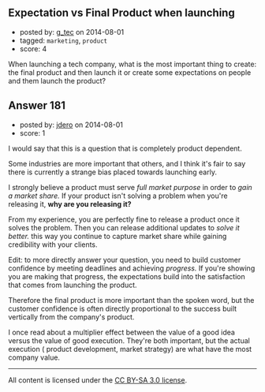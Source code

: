 ## Expectation vs Final Product when launching

- posted by: [g_tec](https://stackexchange.com/users/3486715/g-tec) on 2014-08-01
- tagged: `marketing`, `product`
- score: 4

<p>When launching a tech company, what is the most important thing to create: the final product and then launch it or create some expectations on people and them launch the product?</p>



## Answer 181

- posted by: [jdero](https://stackexchange.com/users/1972448/jdero) on 2014-08-01
- score: 1

<p>I would say that this is a question that is completely product dependent.</p>

<p>Some industries are more important that  others, and I think it's fair to say there is currently a strange bias placed towards launching early.</p>

<p>I strongly believe a product must serve <em>full market purpose</em> in order to <em>gain a market share.</em> If your product isn't solving a problem when you're releasing it, <strong>why are you releasing it?</strong></p>

<p>From my experience, you are perfectly fine to release a product once it solves the problem. Then you can release additional updates to <em>solve it better.</em> this way you continue to capture market share while gaining credibility with your clients.</p>

<p>Edit: to more directly answer your question, you need to build customer confidence by meeting deadlines and achieving <em>progress.</em> If you're showing you are making that progress, the expectations build into the satisfaction that comes from launching the product.</p>

<p>Therefore the final product is more important than the spoken word, but the customer confidence is often directly proportional to the success built vertically from the company's product.</p>

<p>I once read about a multiplier effect between the value of a good idea versus the value of good execution. They're both important, but the actual execution ( product development, market strategy) are what have the most company value.</p>




---

All content is licensed under the [CC BY-SA 3.0 license](https://creativecommons.org/licenses/by-sa/3.0/).
